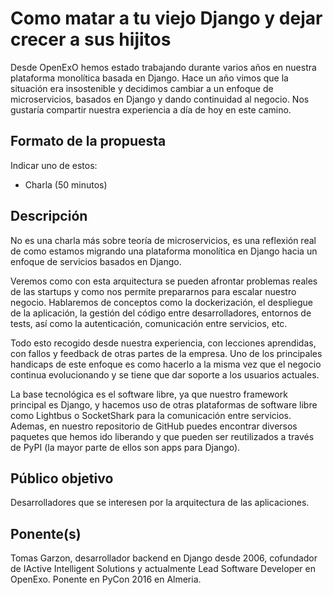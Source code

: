 # Como matar a tu viejo Django y dejar crecer a sus hijitos
Desde OpenExO hemos estado trabajando durante varios años en nuestra plataforma monolítica basada en Django. 
Hace un año vimos que la situación era insostenible y decidimos cambiar a un enfoque de microservicios, basados en Django y dando continuidad al negocio.
Nos gustaría compartir nuestra experiencia a día de hoy en este camino.

## Formato de la propuesta

Indicar uno de estos:

* Charla (50 minutos)

## Descripción

No es una charla más sobre teoría de microservicios, es una reflexión real de como estamos migrando una plataforma monolítica en Django hacia un enfoque de servicios basados en Django.

Veremos como con esta arquitectura se pueden afrontar problemas reales de las startups y como nos permite prepararnos para escalar nuestro negocio. Hablaremos de conceptos como la dockerización, el despliegue de la aplicación, la gestión del código entre desarrolladores, entornos de tests, así como la autenticación, comunicación entre servicios, etc.

Todo esto recogido desde nuestra experiencia, con lecciones aprendidas, con fallos y feedback de otras partes de la empresa. Uno de los principales handicaps de este enfoque es como hacerlo a la misma vez que el negocio continua evolucionando y se tiene que dar soporte a los usuarios actuales.

La base tecnológica es el software libre, ya que nuestro framework principal es Django, y hacemos uso de otras plataformas de software libre como Lightbus o SocketShark para la comunicación entre servicios. Ademas, en nuestro repositorio de GitHub puedes encontrar diversos paquetes que hemos ido liberando y que pueden ser reutilizados a través de PyPI (la mayor parte de ellos son apps para Django).

## Público objetivo
Desarrolladores que se interesen por la arquitectura de las aplicaciones.

## Ponente(s)

Tomas Garzon, desarrollador backend en Django desde 2006, cofundador de IActive Intelligent Solutions y actualmente Lead Software Developer en OpenExo. Ponente en PyCon 2016 en Almeria.
